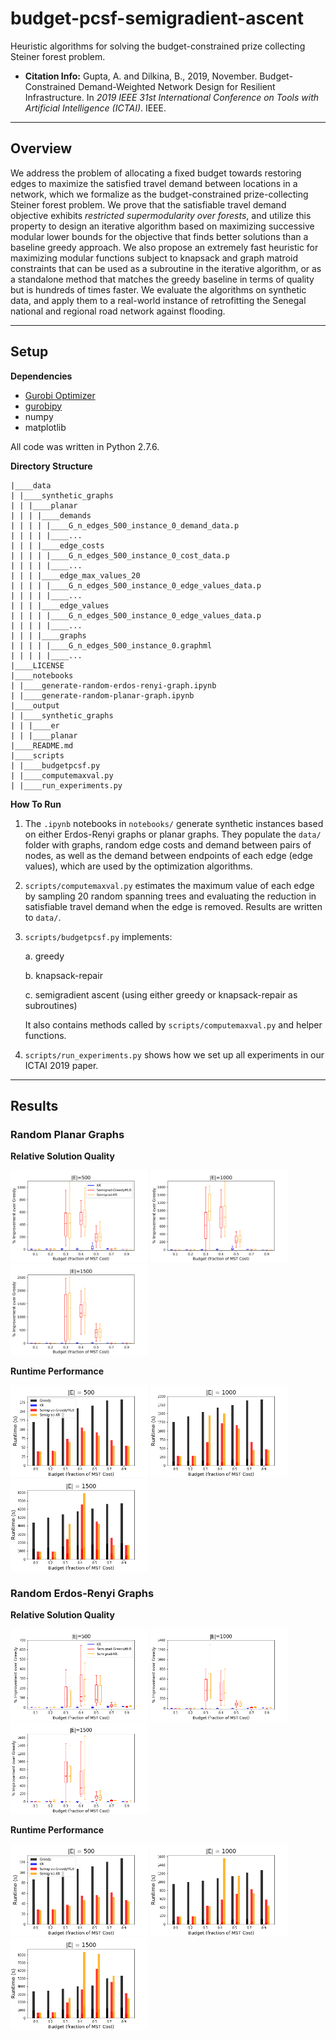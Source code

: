 budget-pcsf-semigradient-ascent
==================
Heuristic algorithms for solving the budget-constrained prize collecting Steiner forest problem.

* **Citation Info:** Gupta, A. and Dilkina, B., 2019, November. Budget-Constrained Demand-Weighted Network Design for Resilient Infrastructure. In *2019 IEEE 31st International Conference on Tools with Artificial Intelligence (ICTAI)*. IEEE.

--------
Overview
--------
We address the problem of allocating a fixed budget towards restoring edges to maximize the satisfied travel demand between locations in a network, which we formalize as the budget-constrained prize-collecting Steiner forest problem. We prove that the satisfiable travel demand objective exhibits *restricted supermodularity over forests*, and utilize this property to design an iterative algorithm based on maximizing successive modular lower bounds for the objective that finds better solutions than a baseline greedy approach. We also propose an extremely fast heuristic for maximizing modular functions subject to knapsack and graph matroid constraints that can be used as a subroutine in the iterative algorithm, or as a standalone method that matches the greedy baseline in terms of quality but is hundreds of times faster. We evaluate the algorithms on synthetic data, and apply them to a real-world instance of retrofitting the Senegal national and regional road network against flooding.

-----
Setup
-----
**Dependencies**
* [Gurobi Optimizer](https://www.gurobi.com/products/gurobi-optimizer/)
* [gurobipy](https://www.gurobi.com/documentation/8.1/quickstart_mac/the_gurobi_python_interfac.html)
* numpy
* matplotlib

All code was written in Python 2.7.6.

**Directory Structure**
```
|____data
| |____synthetic_graphs
| | |____planar
| | | |____demands
| | | | |____G_n_edges_500_instance_0_demand_data.p
| | | | |____...
| | | |____edge_costs
| | | | |____G_n_edges_500_instance_0_cost_data.p
| | | | |____...
| | | |____edge_max_values_20
| | | | |____G_n_edges_500_instance_0_edge_values_data.p
| | | | |____...
| | | |____edge_values
| | | | |____G_n_edges_500_instance_0_edge_values_data.p
| | | | |____...
| | | |____graphs
| | | | |____G_n_edges_500_instance_0.graphml
| | | | |____...
|____LICENSE
|____notebooks
| |____generate-random-erdos-renyi-graph.ipynb
| |____generate-random-planar-graph.ipynb
|____output
| |____synthetic_graphs
| | |____er
| | |____planar
|____README.md
|____scripts
| |____budgetpcsf.py
| |____computemaxval.py
| |____run_experiments.py
```

**How To Run**

1. The `.ipynb` notebooks in `notebooks/` generate synthetic instances based on either Erdos-Renyi graphs or planar graphs. They populate the `data/` folder with graphs, random edge costs and demand between pairs of nodes, as well as the demand between endpoints of each edge (edge values), which are used by the optimization algorithms.
2. `scripts/computemaxval.py` estimates the maximum value of each edge by sampling 20 random spanning trees and evaluating the reduction in satisfiable travel demand when the edge is removed. Results are written to `data/`.
3. `scripts/budgetpcsf.py` implements:

    a. greedy

    b. knapsack-repair

    c. semigradient ascent (using either greedy or knapsack-repair as subroutines)

    It also contains methods called by `scripts/computemaxval.py` and helper functions.
4. `scripts/run_experiments.py` shows how we set up all experiments in our ICTAI 2019 paper.

-------
Results
-------
### Random Planar Graphs
**Relative Solution Quality**

<img src='figures/obj-wrt-greedy-500-planar.png' width="220">
<img src='figures/obj-wrt-greedy-1000-planar.png' width="220">
<img src='figures/obj-wrt-greedy-1500-planar.png' width="220">

**Runtime Performance**

<img src='figures/runtimes-500-planar.png' width="220">
<img src='figures/runtimes-1000-planar.png' width="220">
<img src='figures/runtimes-1500-planar.png' width="220">

### Random Erdos-Renyi Graphs

**Relative Solution Quality**

<img src='figures/obj-wrt-greedy-500.png' width="220">
<img src='figures/obj-wrt-greedy-1000.png' width="220">
<img src='figures/obj-wrt-greedy-1500.png' width="220">

**Runtime Performance**

<img src='figures/runtimes-500.png' width="220">
<img src='figures/runtimes-1000.png' width="220">
<img src='figures/runtimes-1500.png' width="220">
